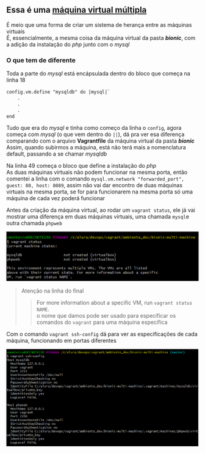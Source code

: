 ## Essa é uma [máquina virtual múltipla](https://www.vagrantup.com/docs/multi-machine)

É meio que uma forma de criar um sistema de herança entre as máquinas virtuais  
É, essencialmente, a mesma coisa da máquina virtual da pasta ***bionic***, com a adição da instalação do *php* junto com o *mysql*

### O que tem de diferente

Toda a parte do *mysql* está encápsulada dentro do bloco que começa na linha 18
    
    config.vm.define "mysqldb" do |mysql|`  
        .
        .
        .
    end

Tudo que era do *mysql* e tinha como começo da linha o `config`, agora começa com *mysql* (o que vem dentro do `||`), dá pra ver esa diferença comparando com o arquivo **Vagrantfile** da máquina virtual da pasta ***bionic***  
Assim, quando subirmos a máquina, está não terá mais a nomenclatura default, passando a se chamar *mysqldb*

Na linha 49 começa o bloco que define a instalação do *php*  
As duas máquinas virtuais não podem funcionar na mesma porta, então comentei a linha com o comando `mysql.vm.network "forwarded_port", guest: 80, host: 8089`, assim não vai dar encontro de duas máquinas virtuais na mesma porta, se for para funcionarem na mesma porta só uma máquina de cada vez poderá funcionar

Antes da criação da máquina virtual, ao rodar um `vagrant status`, ele já vai mostrar uma diferença em duas máquinas virtuais, uma chamada `mysql`e outra chamada `phpweb`

![Primeiro `vagrant up`, antes da criação da máquina virtual em si](../assets/readme-images/bionic-multi-machine/vagrant-status.png)

> Atenção na linha do final
>> For more information about a specific VM, run `vagrant status NAME`.  
> o nome que damos pode ser usado para especificar os comandos do `vagrant` para uma máquina específica

Com o comando `vagrant ssh-config` dá para ver as especificações de cada máquina, funcionando em portas diferentes

![`vagrant ssh-config`, configurações de cada máquina](../assets/readme-images/bionic-multi-machine/vagrant-ssh-config.png)